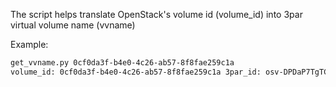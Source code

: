 The script helps translate OpenStack's volume id (volume_id) into 3par virtual volume name (vvname)

Example:
```bash
get_vvname.py 0cf0da3f-b4e0-4c26-ab57-8f8fae259c1a
volume_id: 0cf0da3f-b4e0-4c26-ab57-8f8fae259c1a 3par_id: osv-DPDaP7TgTCarV4.PriWcGg
```

